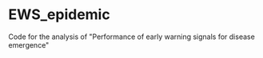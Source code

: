 # EWS_epidemic
Code for the analysis of "Performance of early warning signals for disease emergence"
